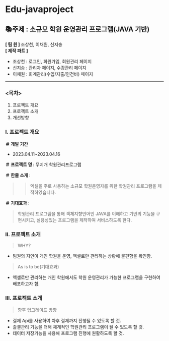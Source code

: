 # Edu-javaproject

## 📚주제 : 소규모 학원 운영관리 프로그램(JAVA 기반)
<strong> [ 팀 원 ] </strong>
조상천, 이채원, 신지송 <br>
<strong> [ 제작 파트 ] </strong> <br>
  * 조상천 : 로그인, 회원가입, 회원관리 페이지 <br>
  * 신지송 : 관리자 페이지, 수강관리 페이지 <br>
  * 이채원 : 회계관리(수입/지출/인건비) 페이지
<hr> 

### <목차>
1. 프로젝트 개요
2. 프로젝트 소개
3. 개선방향

<h3>Ⅰ. 프로젝트 개요 </h3>

<strong> ＃ 개발 기간 </strong> <br>
- 2023.04.11~2023.04.16

<strong> ＃ 프로젝트 명 </strong> : 무지개 학원관리프로그램

<strong> ＃ 한줄 소개</strong> : 
>> 엑셀을 주로 사용하는 소규모 학원운영자를 위한 학원관리 프로그램을 제작하였습니다.

<strong> ＃ 기대효과</strong> : 
> 학원관리 프로그램을 통해 객체지향언어인 JAVA를 이해하고 기반의 기능을 구현시키고, 실용성있는 프로그램을 제작하여 서비스하도록 한다.

<h3> Ⅱ. 프로젝트 소개 </h3>

> WHY? 
 - 팀원의 지인이 개인 학원을 운영, 엑셀로만 관리하는 상황에 불편함을 확인함.
 
> As is to be(기대효과)
  - 엑셀로만 관리하는 개인 학원에서도 학원 운영관리가 가능한 프로그램을 구현하여 배포하고자 함.
  
  
<h3> III. 프로젝트 소개 </h3>  
  
 > 향후 업그레이드 방향
  - 결제 Api를 사용하여 차후 결제까지 진행될 수 있도록 할 것.
  - 출결관리 기능을 더해 체계적인 학원관리 프로그램이 될 수 있도록 할 것.
  - 데이터 저장기능을 사용해 프로그램 진행에 원활하도록 할 것.

